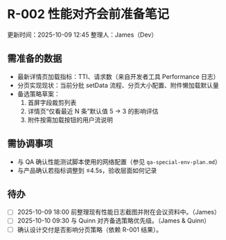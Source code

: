 # R-002 性能对齐会前准备笔记

更新时间：2025-10-09 12:45
整理人：James（Dev）

## 需准备的数据
- 最新详情页加载指标：TTI、请求数（来自开发者工具 Performance 日志）
- 分页实现现状：当前分批 setData 流程、分页大小配置、附件懒加载默认量
- 备选策略草案：
  1. 首屏字段裁剪列表
  2. 详情页“仅看最近 N 条”默认值 5 → 3 的影响评估
  3. 附件按需加载按钮的用户流说明

## 需协调事项
- 与 QA 确认性能测试脚本使用的网络配置（参见 `qa-special-env-plan.md`）
- 与产品确认若指标调整到 ≤4.5s，验收层面如何记录

## 待办
- [ ] 2025-10-09 18:00 前整理现有性能日志截图并附在会议资料中。（James）
- [ ] 2025-10-10 09:30 与 Quinn 对齐备选策略优先级。（James & Quinn）
- [ ] 确认设计交付是否影响分页策略（依赖 R-001 结果）。
